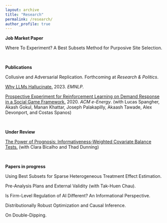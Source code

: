 ```yaml
---
layout: archive
title: "Research"
permalink: /research/
author_profile: true
---
```

**Job Market Paper**

Where To Experiment? A Best Subsets Method for Purposive Site Selection. 

<br>


**Publications**

Collusive and Adversarial Replication. Forthcoming at _Research & Politics_.

[Why LLMs Hallucinate.](https://aclanthology.org/2023.emnlp-main.192/) 2023. _EMNLP_.  

[Prospective Experiment for Reinforcement Learning on Demand Response in a Social Game Framework.](https://dl.acm.org/doi/abs/10.1145/3396851.3402365) 2020. _ACM e-Energy_.
(with Lucas Spangher, Akash Gokul, Manan Khattar, Joseph Palakapilly, Akaash Tawade, Alex Devonport, and Costas Spanos) 

<br>

**Under Review**


[The Power of Prognosis: Informativeness-Weighted Covariate Balance Tests.](https://arxiv.org/abs/2205.10478) (with Clara Bicalho and Thad Dunning)


<br>

**Papers in progress** 

Using Best Subsets for Sparse Heterogeneous Treatment Effect Estimation. 

Pre-Analysis Plans and External Validity (with Tak-Huen Chau).

Is Firm-Level Regulation of AI Different? An Informational Perspective.

Distributionally Robust Optimization and Causal Inference. 

On Double-Dipping. 














